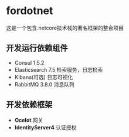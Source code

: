 # fordotnet
这是一个包含.netcore技术栈的著名框架的整合项目

## 开发运行依赖组件

* Consul 1.5.2
* Elasticsearch 7.5 检索服务，日志检索
* Kibana(可选) 日志可视化
* RabbitMQ 3.8.0 消息队列

## 开发依赖框架
* **Ocelot** 网关
* **IdentityServer4** 认证授权

